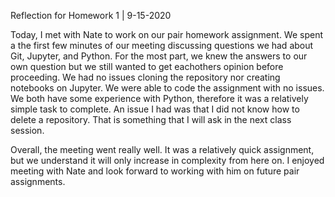 Reflection for Homework 1 | 9-15-2020

Today, I met with Nate to work on our pair homework assignment. We spent a the first few minutes of our meeting discussing questions we had about Git, Jupyter, and Python. For the most part, we knew the answers to our own question but we still wanted to get eachothers opinion before proceeding. We had no issues cloning the repository nor creating notebooks on Jupyter. We were able to code the assignment with no issues. We both have some experience with Python, therefore it was a relatively simple task to complete. An issue I had was that I did not know how to delete a repository. That is something that I will ask in the next class session. 

Overall, the meeting went really well. It was a relatively quick assignment, but we understand it will only increase in complexity from here on. I enjoyed meeting with Nate and look forward to working with him on future pair assignments. 